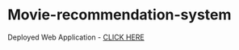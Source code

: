 # Movie-recommendation-system


Deployed Web Application - [CLICK HERE](http://www.cinephilehub.online/)

